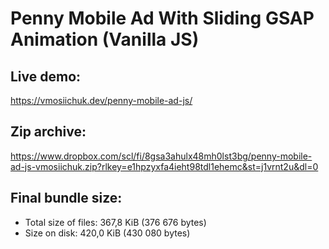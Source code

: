 # Penny Mobile Ad With Sliding GSAP Animation (Vanilla JS)

## Live demo:
https://vmosiichuk.dev/penny-mobile-ad-js/

## Zip archive:
https://www.dropbox.com/scl/fi/8gsa3ahulx48mh0lst3bg/penny-mobile-ad-js-vmosiichuk.zip?rlkey=e1hpzyxfa4ieht98tdl1ehemc&st=j1vrnt2u&dl=0

## Final bundle size:
- Total size of files: 367,8 KiB (376 676 bytes)
- Size on disk: 420,0 KiB (430 080 bytes)
